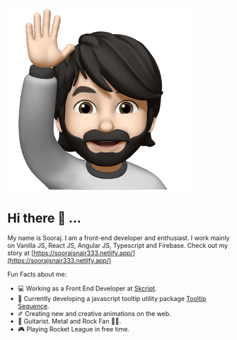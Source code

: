 ![Me](https://github.com/SoorajSNBlaze333/SoorajSNBlaze333/blob/master/Sooraj.png)

# Hi there 👋 ...

My name is Sooraj. I am a front-end developer and enthusiast. I work mainly on Vanilla JS, React JS, Angular JS, Typescript and Firebase. Check out my story at [https://soorajsnair333.netlify.app/](https://soorajsnair333.netlify.app/)

Fun Facts about me:
- 💻 Working as a Front End Developer at [Skcript](https://www.skcript.com/).
- 💬 Currently developing a javascript tooltip utility package [Tooltip Sequence](https://github.com/SoorajSNBlaze333/tooltip-sequence).
- ✐ Creating new and creative animations on the web.
- 🎸 Guitarist. Metal and Rock Fan 🤘🏻.
- 🎮 Playing Rocket League in free time.
